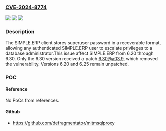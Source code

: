 ### [CVE-2024-8774](https://cve.mitre.org/cgi-bin/cvename.cgi?name=CVE-2024-8774)
![](https://img.shields.io/static/v1?label=Product&message=SIMPLE.ERP&color=blue)
![](https://img.shields.io/static/v1?label=Version&message=6.20%3C%206.30%40a03.9%20&color=brighgreen)
![](https://img.shields.io/static/v1?label=Vulnerability&message=CWE-257%3A%20Storing%20Passwords%20in%20a%20Recoverable%20Format&color=brighgreen)

### Description

The SIMPLE.ERP client stores superuser password in a recoverable format, allowing any authenticated SIMPLE.ERP user to escalate privileges to a database administrator.This issue affect SIMPLE.ERP from 6.20 through 6.30. Only the 6.30 version received a patch 6.30@a03.9, which removed the vulnerability. Versions 6.20 and 6.25 remain unpatched.

### POC

#### Reference
No PoCs from references.

#### Github
- https://github.com/defragmentator/mitmsqlproxy


